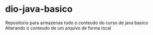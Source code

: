 # dio-java-basico
Repositorio para armazenas todo o conteudo do curso de  java basico
Alterando o conteudo de um arquivo de forma local